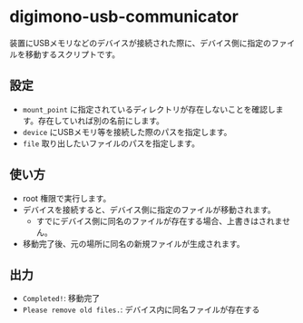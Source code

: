# digimono-usb-communicator

装置にUSBメモリなどのデバイスが接続された際に、デバイス側に指定のファイルを移動するスクリプトです。

## 設定
 * `mount_point` に指定されているディレクトリが存在しないことを確認します。存在していれば別の名前にします。
 * `device` にUSBメモリ等を接続した際のパスを指定します。
 * `file` 取り出したいファイルのパスを指定します。

## 使い方
 * root 権限で実行します。
 * デバイスを接続すると、デバイス側に指定のファイルが移動されます。
     * すでにデバイス側に同名のファイルが存在する場合、上書きはされません。
 * 移動完了後、元の場所に同名の新規ファイルが生成されます。

## 出力
 * `Completed!`: 移動完了
 * `Please remove old files.`: デバイス内に同名ファイルが存在する
